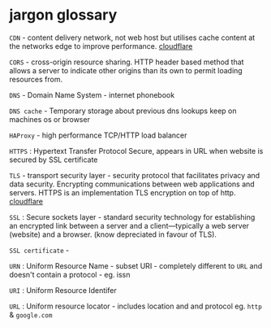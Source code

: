 # jargon glossary 
`CDN` - content delivery network, not web host but utilises cache content at the networks edge to improve performance. [cloudflare](https://www.cloudflare.com/en-gb/learning/cdn/what-is-a-cdn/)

`CORS` - cross-origin resource sharing. HTTP header based method that allows a server to indicate other origins than its own to permit loading resources from. 

`DNS` - Domain Name System - internet phonebook

`DNS cache` - Temporary storage about previous dns lookups keep on machines os or browser

`HAProxy` - high performance TCP/HTTP load balancer

`HTTPS` : Hypertext Transfer Protocol Secure, appears in URL when website is secured by SSL certificate

`TLS` - transport security layer - security protocol that facilitates privacy and data security. Encrypting communications between web applications and servers. HTTPS is an implementation TLS encryption on top of http. [cloudflare](https://www.cloudflare.com/learning/ssl/transport-layer-security-tls/)

`SSL` : Secure sockets layer - standard security technology for establishing an encrypted link between a server and a client—typically a web server (website) and a browser. (know depreciated in favour of TLS).

`SSL certificate` - 

`URN` : Uniform Resource Name - subset URI - completely different to `URL` and doesn't contain a protocol - eg. issn

`URI` : Uniform Resource Identifer 

`URL` : Uniform resource locator - includes location and and protocol eg. `http` & `google.com`


